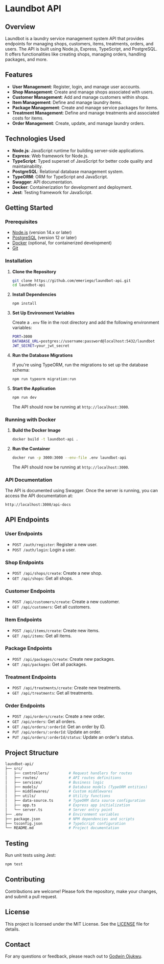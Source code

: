 

# Laundbot API

## Overview

Laundbot is a laundry service management system API that provides endpoints for managing shops, customers, items, treatments, orders, and users. The API is built using Node.js, Express, TypeScript, and PostgreSQL. It offers functionalities like creating shops, managing orders, handling packages, and more.

## Features

- **User Management**: Register, login, and manage user accounts.
- **Shop Management**: Create and manage shops associated with users.
- **Customer Management**: Add and manage customers within shops.
- **Item Management**: Define and manage laundry items.
- **Package Management**: Create and manage service packages for items.
- **Treatment Management**: Define and manage treatments and associated costs for items.
- **Order Management**: Create, update, and manage laundry orders.

## Technologies Used

- **Node.js**: JavaScript runtime for building server-side applications.
- **Express**: Web framework for Node.js.
- **TypeScript**: Typed superset of JavaScript for better code quality and maintainability.
- **PostgreSQL**: Relational database management system.
- **TypeORM**: ORM for TypeScript and JavaScript.
- **Swagger**: API documentation.
- **Docker**: Containerization for development and deployment.
- **Jest**: Testing framework for JavaScript.

## Getting Started

### Prerequisites

- [Node.js](https://nodejs.org/) (version 14.x or later)
- [PostgreSQL](https://www.postgresql.org/) (version 12 or later)
- [Docker](https://www.docker.com/) (optional, for containerized development)
- [Git](https://git-scm.com/)

### Installation

1. **Clone the Repository**

   ```bash
   git clone https://github.com/emeriego/laundbot-api.git
   cd laundbot-api
   ```

2. **Install Dependencies**

   ```bash
   npm install
   ```

3. **Set Up Environment Variables**

   Create a `.env` file in the root directory and add the following environment variables:

   ```bash
   PORT=3000
   DATABASE_URL=postgres://username:password@localhost:5432/laundbot
   JWT_SECRET=your_jwt_secret
   ```

4. **Run the Database Migrations**

   If you're using TypeORM, run the migrations to set up the database schema:

   ```bash
   npm run typeorm migration:run
   ```

5. **Start the Application**

   ```bash
   npm run dev
   ```

   The API should now be running at `http://localhost:3000`.

### Running with Docker

1. **Build the Docker Image**

   ```bash
   docker build -t laundbot-api .
   ```

2. **Run the Container**

   ```bash
   docker run -p 3000:3000 --env-file .env laundbot-api
   ```

   The API should now be running at `http://localhost:3000`.

### API Documentation

The API is documented using Swagger. Once the server is running, you can access the API documentation at:

```
http://localhost:3000/api-docs
```

## API Endpoints

### User Endpoints

- `POST /auth/register`: Register a new user.
- `POST /auth/login`: Login a user.

### Shop Endpoints

- `POST /api/shops/create`: Create a new shop.
- `GET /api/shops`: Get all shops.

### Customer Endpoints

- `POST /api/customers/create`: Create a new customer.
- `GET /api/customers`: Get all customers.

### Item Endpoints

- `POST /api/items/create`: Create new items.
- `GET /api/items`: Get all items.

### Package Endpoints

- `POST /api/packages/create`: Create new packages.
- `GET /api/packages`: Get all packages.

### Treatment Endpoints

- `POST /api/treatments/create`: Create new treatments.
- `GET /api/treatments`: Get all treatments.

### Order Endpoints

- `POST /api/orders/create`: Create a new order.
- `GET /api/orders`: Get all orders.
- `GET /api/orders/:orderId`: Get an order by ID.
- `PUT /api/orders/:orderId`: Update an order.
- `PUT /api/orders/:orderId/status`: Update an order's status.

## Project Structure

```bash
laundbot-api/
├── src/
│   ├── controllers/         # Request handlers for routes
│   ├── routes/              # API routes definitions
│   ├── services/            # Business logic
│   ├── models/              # Database models (TypeORM entities)
│   ├── middlewares/         # Custom middlewares
│   ├── utils/               # Utility functions
│   ├── data-source.ts       # TypeORM data source configuration
│   ├── app.ts               # Express app initialization
│   └── server.ts            # Server entry point
├── .env                     # Environment variables
├── package.json             # NPM dependencies and scripts
├── tsconfig.json            # TypeScript configuration
└── README.md                # Project documentation
```

## Testing

Run unit tests using Jest:

```bash
npm test
```

## Contributing

Contributions are welcome! Please fork the repository, make your changes, and submit a pull request.

## License

This project is licensed under the MIT License. See the [LICENSE](LICENSE) file for details.

## Contact

For any questions or feedback, please reach out to [Godwin Ojukwu](mailto:emeriego@gmail.com).

